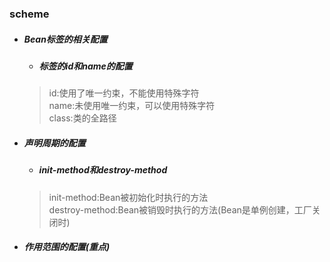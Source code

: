 ### scheme

* ##### Bean标签的相关配置
  * ##### <bean>标签的id和name的配置
  > id:使用了唯一约束，不能使用特殊字符  
  > name:未使用唯一约束，可以使用特殊字符  
  > class:类的全路径  
* ##### 声明周期的配置
  * ##### init-method和destroy-method
  > init-method:Bean被初始化时执行的方法  
  > destroy-method:Bean被销毁时执行的方法(Bean是单例创建，工厂关闭时)
* ##### 作用范围的配置(重点)  
  
      

